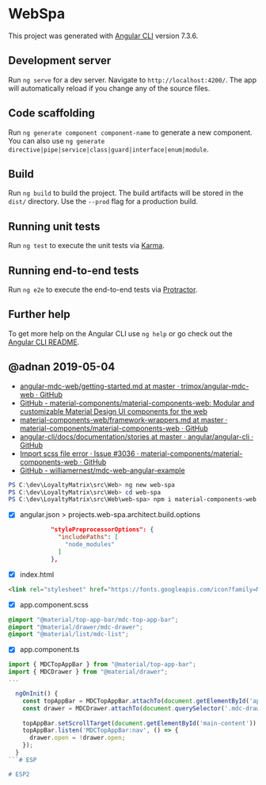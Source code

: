 # WebSpa

This project was generated with [Angular CLI](https://github.com/angular/angular-cli) version 7.3.6.

## Development server

Run `ng serve` for a dev server. Navigate to `http://localhost:4200/`. The app will automatically reload if you change any of the source files.

## Code scaffolding

Run `ng generate component component-name` to generate a new component. You can also use `ng generate directive|pipe|service|class|guard|interface|enum|module`.

## Build

Run `ng build` to build the project. The build artifacts will be stored in the `dist/` directory. Use the `--prod` flag for a production build.

## Running unit tests

Run `ng test` to execute the unit tests via [Karma](https://karma-runner.github.io).

## Running end-to-end tests

Run `ng e2e` to execute the end-to-end tests via [Protractor](http://www.protractortest.org/).

## Further help

To get more help on the Angular CLI use `ng help` or go check out the [Angular CLI README](https://github.com/angular/angular-cli/blob/master/README.md).

## @adnan 2019-05-04

* [angular-mdc-web/getting-started.md at master · trimox/angular-mdc-web · GitHub](https://github.com/trimox/angular-mdc-web/blob/master/docs/getting-started.md)
* [GitHub - material-components/material-components-web: Modular and customizable Material Design UI components for the web](https://github.com/material-components/material-components-web)
* [material-components-web/framework-wrappers.md at master · material-components/material-components-web · GitHub](https://github.com/material-components/material-components-web/blob/master/docs/framework-wrappers.md)
* [angular-cli/docs/documentation/stories at master · angular/angular-cli · GitHub](https://github.com/angular/angular-cli/tree/master/docs/documentation/stories)
* [Import scss file error · Issue #3036 · material-components/material-components-web · GitHub](https://github.com/material-components/material-components-web/issues/3036)
* [GitHub - williamernest/mdc-web-angular-example](https://github.com/williamernest/mdc-web-angular-example)

```powershell
PS C:\dev\LoyaltyMatrix\src\Web> ng new web-spa
PS C:\dev\LoyaltyMatrix\src\Web> cd web-spa
PS C:\dev\LoyaltyMatrix\src\Web\web-spa> npm i material-components-web
```
- [x] angular.json > projects.web-spa.architect.build.options
```json
            "stylePreprocessorOptions": {
              "includePaths": [
                "node_modules"
              ]
            },
```
- [x] index.html
```html
<link rel="stylesheet" href="https://fonts.googleapis.com/icon?family=Material+Icons">
```
- [x] app.component.scss
```css
@import "@material/top-app-bar/mdc-top-app-bar";
@import "@material/drawer/mdc-drawer";
@import "@material/list/mdc-list";
```
- [x] app.component.ts
```javascript
import { MDCTopAppBar } from "@material/top-app-bar";
import { MDCDrawer } from "@material/drawer";
...

  ngOnInit() {
    const topAppBar = MDCTopAppBar.attachTo(document.getElementById('app-bar'));
    const drawer = MDCDrawer.attachTo(document.querySelector('.mdc-drawer'));
    
    topAppBar.setScrollTarget(document.getElementById('main-content'));
    topAppBar.listen('MDCTopAppBar:nav', () => {
      drawer.open = !drawer.open;
    });
  }
```#   E S P  
 #   E S P 2  
 